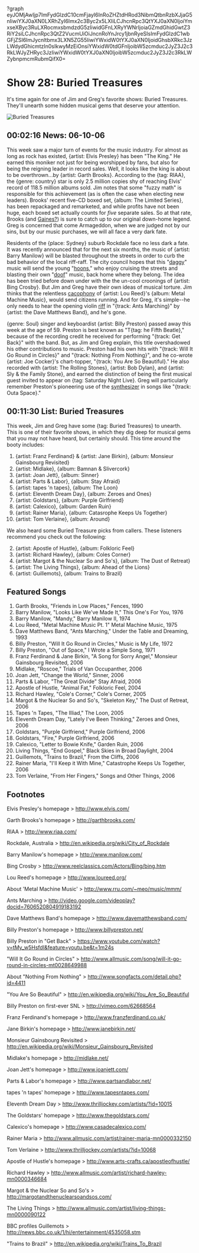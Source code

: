 ?graph eyJOMjAwIjp7ImFydGlzdC10cmFjayI6InRoZHZtdHRod3NibmQtbnRzbXJjaG5nIiwiYXJ0aXN0LXRhZyI6Imx2c3Byc2x5LXIiLCJhcnRpc3QtYXJ0aXN0IjoiYmxseXByc3RuLXRocmxsbmdzdG5zIiwidGFnLXRyYWNrIjoiaGZmdGhidGwtZ3RiY2siLCJhcnRpc3QtZ2VucmUiOiJncnRoYnJrcy1jbnRyeSIsImFydGlzdC1wbGFjZSI6ImJycnltbmx3LXN5ZG55IiwiYWxidW0tYXJ0aXN0IjoidGhsbXRkc3JzLWdydGhicmtzIn0sIkwyMzEiOnsiYWxidW0tdGFnIjoibW5zcmduc2JyZ3J2c3RkLWJyZHRyc3JzIiwiYWxidW0tYXJ0aXN0IjoibW5zcmduc2JyZ3J2c3RkLWZybnpmcmRubmQifX0=

# Show 28: Buried Treasures
It's time again for one of Jim and Greg's favorite shows: Buried Treasures. They'll unearth some hidden musical gems that deserve your attention.

![Buried Treasures](http://sound-images.s3.amazonaws.com/images/buriedtreasures/goldcoins.jpg)

## 00:02:16 News: 06-10-06
This week saw a major turn of events for the music industry. For almost as long as rock has existed, {artist: Elvis Presley} has been "The King." He earned this moniker not just for being worshipped by fans, but also for being the reigning leader in record sales. Well, it looks like the king is about to be overthrown...by {artist: Garth Brooks}. According to the {tag: RIAA}, the {genre: country} star is only 2.5 million copies shy of reaching Elvis' record of 118.5 million albums sold. Jim notes that some "fuzzy math" is responsible for this achievement (as is often the case when electing new leaders). Brooks' recent five-CD boxed set, {album: The Limited Series}, has been repackaged and remarketed, and while profits have not been huge, each boxed set actually counts for *five* separate sales. So at that rate, Brooks (and [Gaines?](http://www.planetgarth.com/chrisgaines/)) is sure to catch up to our original down-home legend. Greg is concerned that come Armageddon, when we are judged not by our sins, but by our music purchases, we will all face a very dark fate.

Residents of the {place: Sydney} suburb Rockdale face no less dark a fate. It was recently announced that for the next six months, the music of {artist: Barry Manilow} will be blasted throughout the streets in order to curb the bad behavior of the local riff-raff. The city council hopes that this "[daggy](http://www.wordwebonline.com/en/DAGGY)" music will send the young "[hoons](http://en.wikipedia.org/wiki/Hoon)," who enjoy cruising the streets and blasting their own "[doof](http://www.urbandictionary.com/define.php?term=doof%20doof&defid=320692)" music, back home where they belong. The idea has been tried before down under with the the un-cool croonings of {artist: Bing Crosby}. But Jim and Greg have their own ideas of musical torture. Jim thinks that the relentless [cacophony](https://www.youtube.com/watch?v=3-Vy4VRRO30) of {artist: Lou Reed}'s {album: Metal Machine Music}, would send citizens running. And for Greg, it's simple--he only needs to hear the opening violin [riff](https://www.youtube.com/watch?v=MNgJBIx-hK8) in "{track: Ants Marching}" by {artist: the Dave Matthews Band}, and he's gone.

{genre: Soul} singer and keyboardist {artist: Billy Preston} passed away this week at the age of 59. Preston is best known as "T{tag: he Fifth Beatle}," because of the recording credit he received for performing "{track: Get Back}" with the band. But, as Jim and Greg explain, this title overshadowed his other contributions to music. Preston had his own hits with "{track: Will It Go Round in Circles}" and "{track: Nothing From Nothing}", and he co-wrote {artist: Joe Cocker}'s chart-topper, "{track: You Are So Beautiful}." He also recorded with {artist: The Rolling Stones}, {artist: Bob Dylan}, and {artist: Sly & the Family Stone}, and earned the distinction of being the first musical guest invited to appear on {tag: Saturday Night Live}. Greg will particularly remember Preston's pioneering use of the [synthesizer](https://www.youtube.com/watch?v=UuJVleNkJj0&feature=kp) in songs like "{track: Outa Space}."

## 00:11:30 List: Buried Treasures 
This week, Jim and Greg have some {tag: Buried Treasures} to unearth. This is one of their favorite shows, in which they dig deep for musical gems that you may not have heard, but certainly should. This time around the booty includes:

1. {artist: Franz Ferdinand} & {artist: Jane Birkin}, {album: Monsieur Gainsbourg Revisited}
2. {artist: Midlake}, {album: Bamnan & Slivercork}
2. {artist: Joan Jett}, {album: Sinner}
2. {artist: Parts & Labor}, {album: Stay Afraid}
2. {artist: tapes 'n tapes}, {album: The Loon}
2. {artist: Eleventh Dream Day}, {album: Zeroes and Ones}
2. {artist: Goldstars}, {album: Purple Girlfriend}
2. {artist: Calexico}, {album: Garden Ruin}
2. {artist: Rainer Maria}, {album: Catasrophe Keeps Us Together}
2. {artist: Tom Verlaine}, {album: Around}

We also heard some Buried Treasure picks from callers. These listeners recommend you check out the following:

2. {artist: Apostle of Hustle}, {album: Folkloric Feel}
2. {artist: Richard Hawley}, {album: Coles Corner}
2. {artist: Margot & the Nuclear So and So's}, {album: The Dust of Retreat}
2. {artist: The Living Things}, {album: Ahead of the Lions}
2. {artist: Guillemots}, {album: Trains to Brazil}

## Featured Songs
1. Garth Brooks, "Friends in Low Places," Fences, 1990
2. Barry Manilow, "Looks Like We've Made It," This One's For You, 1976
3. Barry Manilow, "Mandy," Barry Manilow II, 1974
4. Lou Reed, "Metal Machine Music Pt. 1" Metal Machine Music, 1975
5. Dave Matthews Band, "Ants Marching," Under the Table and Dreaming, 1993
6. Billy Preston, "Will It Go Round in Circles," Music is My Life, 1972
7. Billy Preston, "Out of Space," I Wrote a Simple Song, 1971
8. Franz Ferdinand & Jane Birkin, "A Song for Sorry Angel," Monsieur Gainsbourg Revisited, 2006 
9. Midlake, "Roscoe," Trials of Van Occupanther, 2006
10. Joan Jett, "Change the World," Sinner, 2006
11. Parts & Labor, "The Great Divide" Stay Afraid, 2006
12. Apostle of Hustle, "Animal Fat," Folkloric Feel, 2004
13. Richard Hawley, "Cole's Corner," Cole's Corner, 2005
14. Margot & the Nuclear So and So's, "Skeleton Key," The Dust of Retreat, 2006
15. Tapes 'n Tapes, "The Illiad," The Loon, 2005
16. Eleventh Dream Day, "Lately I've Been Thinking," Zeroes and Ones, 2006
17. Goldstars, "Purple Girlfriend," Purple Girlfriend, 2006
18. Goldstars, "Fire," Purple Girlfriend, 2006
19. Calexico, "Letter to Bowie Knife," Garden Ruin, 2006
20. Living Things, "End Gospel," Black Skies in Broad Daylight, 2004
21. Guillemots, "Trains to Brazil," From the Cliffs, 2006
22. Rainer Maria, "I'll Keep it With Mine," Catastrophe Keeps Us Together, 2006
23. Tom Verlaine, "From Her Fingers," Songs and Other Things, 2006

## Footnotes
Elvis Presley's homepage > http://www.elvis.com/

Garth Brooks's homepage > http://garthbrooks.com/

RIAA > http://www.riaa.com/

Rockdale, Australia > http://en.wikipedia.org/wiki/City_of_Rockdale

Barry Manilow's homepage > http://www.manilow.com/

Bing Crosby > http://www.reelclassics.com/Actors/Bing/bing.htm

Lou Reed's homepage > http://www.loureed.org/

About 'Metal Machine Music' > http://www.rru.com/~meo/music/mmm/

Ants Marching > http://video.google.com/videoplay?docid=7606520804919183192

Dave Matthews Band's homepage > http://www.davematthewsband.com/

Billy Preston's homepage > http://www.billypreston.net/

Billy Preston in "Get Back" > https://www.youtube.com/watch?v=tMy_w5HsfdI&feature=youtu.be&t=1m24s

"Will It Go Round in Circles" > http://www.allmusic.com/song/will-it-go-round-in-circles-mt0028649988

About "Nothing From Nothing" > http://www.songfacts.com/detail.php?id=4411

"You Are So Beautiful" > http://en.wikipedia.org/wiki/You_Are_So_Beautiful

Billy Preston on first-ever SNL > http://vimeo.com/62668564

Franz Ferdinand's homepage > http://www.franzferdinand.co.uk/

Jane Birkin's homepage > http://www.janebirkin.net/

Monsieur Gainsbourg Revisited > http://en.wikipedia.org/wiki/Monsieur_Gainsbourg_Revisited

Midlake's homepage > http://midlake.net/

Joan Jett's homepage > http://www.joanjett.com/

Parts & Labor's homepage > http://www.partsandlabor.net/

tapes 'n tapes' homepage > http://www.tapesntapes.com/

Eleventh Dream Day > http://www.thrilljockey.com/artists/?id=10015

The Goldstars' homepage > http://www.thegoldstars.com/

Calexico's homepage > http://www.casadecalexico.com/

Rainer Maria > http://www.allmusic.com/artist/rainer-maria-mn0000332150

Tom Verlaine > http://www.thrilljockey.com/artists/?id=10068

Apostle of Hustle's homepage > http://www.arts-crafts.ca/apostleofhustle/

Richard Hawley > http://www.allmusic.com/artist/richard-hawley-mn0000346684

Margot & the Nuclear So and So's > http://margotandthenuclearsoandsos.com/

The Living Things > http://www.allmusic.com/artist/living-things-mn0000090122

BBC profiles Guillemots > http://news.bbc.co.uk/1/hi/entertainment/4535058.stm

"Trains to Brazil" > http://en.wikipedia.org/wiki/Trains_To_Brazil